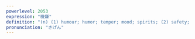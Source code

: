```yaml
---
powerlevel: 2053
expression: "機嫌"
definition: "(n) (1) humour; humor; temper; mood; spirits; (2) safety; health; well-being; one's situation; (adj-na) (3) in a good mood; in high spirits; happy; cheery; merry; chipper; (P)"
pronunciation: "きげん"
---
```

